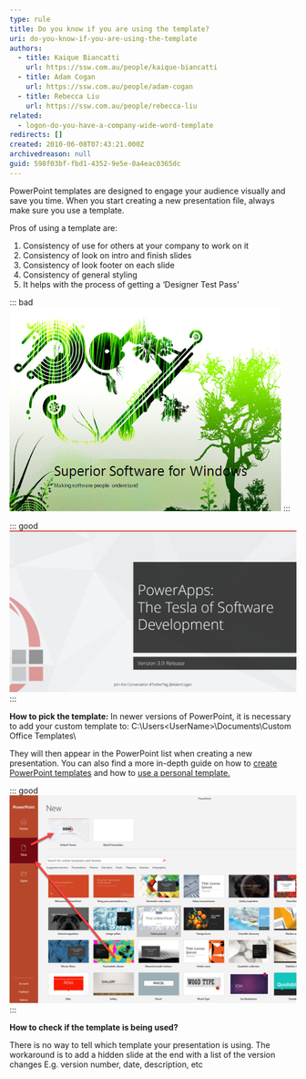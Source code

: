 ```yaml
---
type: rule
title: Do you know if you are using the template?
uri: do-you-know-if-you-are-using-the-template
authors:
  - title: Kaique Biancatti
    url: https://ssw.com.au/people/kaique-biancatti
  - title: Adam Cogan
    url: https://ssw.com.au/people/adam-cogan
  - title: Rebecca Liu
    url: https://ssw.com.au/people/rebecca-liu
related:
  - logon-do-you-have-a-company-wide-word-template
redirects: []
created: 2010-06-08T07:43:21.000Z
archivedreason: null
guid: 598f03bf-fbd1-4352-9e5e-0a4eac0365dc
---
```


PowerPoint templates are designed to engage your audience visually and save you time. When you start creating a new presentation file, always make sure you use a template.   

<!--endintro-->

Pros of using a template are:

1. Consistency of use for others at your company to work on it
2. Consistency of look on intro and finish slides
3. Consistency of look footer on each slide
4. Consistency of general styling
5. It helps with the process of getting a ‘Designer Test Pass’

::: bad
![Figure: Bad example - Not using the corporate template (in this case not SSW)](/rules/do-you-know-if-you-are-using-the-template/bad_cover.gif)
:::

::: good
![Figure: Good example - That's a mighty fine looking template you got there](/rules/do-you-know-if-you-are-using-the-template/goodcoverv2.png)
:::

**How to pick the template:** 
In newer versions of PowerPoint, it is necessary to add your custom template to:
C:\Users&lt;UserName&gt;\Documents\Custom Office Templates\

They will then appear in the PowerPoint list when creating a new presentation. You can also find a more in-depth guide on how to [create PowerPoint templates](https://support.microsoft.com/en-us/office/create-and-save-a-powerpoint-template-ee4429ad-2a74-4100-82f7-50f8169c8aca) and how to [use a personal template.](https://support.microsoft.com/en-us/office/use-a-personal-template-to-create-a-new-powerpoint-presentation-71262c90-1447-4109-90f3-eb84f9d06c98)

::: good
![Figure: Good example - Your custom template appears in PowerPoint](/rules/do-you-know-if-you-are-using-the-template/DefaultTheme.png)
:::

**How to check if the template is being used?** 

There is no way to tell which template your presentation is using. The workaround is to add a hidden slide at the end with a list of the version changes E.g. version number, date, description, etc

